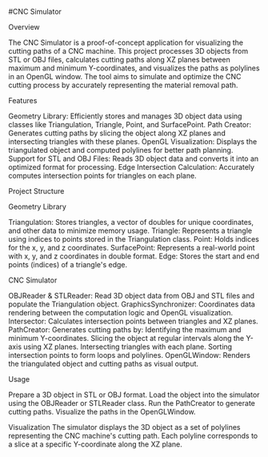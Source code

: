 #CNC Simulator

Overview

The CNC Simulator is a proof-of-concept application for visualizing the cutting paths of a CNC machine. This project processes 3D objects from STL or OBJ files, calculates cutting paths along XZ planes between maximum and minimum Y-coordinates, and visualizes the paths as polylines in an OpenGL window. The tool aims to simulate and optimize the CNC cutting process by accurately representing the material removal path.

Features

Geometry Library: Efficiently stores and manages 3D object data using classes like Triangulation, Triangle, Point, and SurfacePoint.
Path Creator: Generates cutting paths by slicing the object along XZ planes and intersecting triangles with these planes.
OpenGL Visualization: Displays the triangulated object and computed polylines for better path planning.
Support for STL and OBJ Files: Reads 3D object data and converts it into an optimized format for processing.
Edge Intersection Calculation: Accurately computes intersection points for triangles on each plane.

Project Structure

Geometry Library

Triangulation: Stores triangles, a vector of doubles for unique coordinates, and other data to minimize memory usage.
Triangle: Represents a triangle using indices to points stored in the Triangulation class.
Point: Holds indices for the x, y, and z coordinates.
SurfacePoint: Represents a real-world point with x, y, and z coordinates in double format.
Edge: Stores the start and end points (indices) of a triangle's edge.

CNC Simulator

OBJReader & STLReader: Read 3D object data from OBJ and STL files and populate the Triangulation object.
GraphicsSynchronizer: Coordinates data rendering between the computation logic and OpenGL visualization.
Intersector: Calculates intersection points between triangles and XZ planes.
PathCreator: Generates cutting paths by:
Identifying the maximum and minimum Y-coordinates.
Slicing the object at regular intervals along the Y-axis using XZ planes.
Intersecting triangles with each plane.
Sorting intersection points to form loops and polylines.
OpenGLWindow: Renders the triangulated object and cutting paths as visual output.

Usage

Prepare a 3D object in STL or OBJ format.
Load the object into the simulator using the OBJReader or STLReader class.
Run the PathCreator to generate cutting paths.
Visualize the paths in the OpenGLWindow.

Visualization
The simulator displays the 3D object as a set of polylines representing the CNC machine's cutting path. Each polyline corresponds to a slice at a specific Y-coordinate along the XZ plane.
